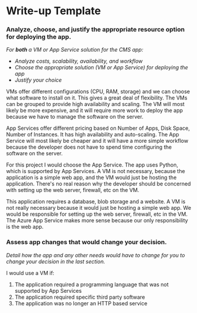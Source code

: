 # Write-up Template

### Analyze, choose, and justify the appropriate resource option for deploying the app.

*For **both** a VM or App Service solution for the CMS app:*
- *Analyze costs, scalability, availability, and workflow*
- *Choose the appropriate solution (VM or App Service) for deploying the app*
- *Justify your choice*


VMs offer different configurations (CPU, RAM, storage) and we can choose what software to install on it.  This gives a great deal of flexibility.  The VMs can be grouped to provide high availability and scaling.  The VM will most likely be more expensive, and it will require more work to deploy the app because we have to manage the software on the server.

App Services offer different pricing based on Number of Apps, Disk Space, Number of Instances.  It has high availability and auto-scaling.  The App Service will most likely be cheaper and it will have a more simple workflow because the developer does not have to spend time configuring the software on the server.

For this project I would choose the App Service.  The app uses Python, which is supported by App Services.  A VM is not necessary, because the application is a simple web app, and the VM would just be hosting the application.  There's no real reason why the developer should be concerned with setting up the web server, firewall, etc on the VM.

This application requires a database, blob storage and a website.  A VM is not really necessary because it would just be hosting a simple web app.  We would be responsible for setting up the web server, firewall, etc in the VM.  The Azure App Service makes more sense because our only responsibility is the web app.

### Assess app changes that would change your decision.

*Detail how the app and any other needs would have to change for you to change your decision in the last section.* 


I would use a VM if:

1. The application required a programming language that was not supported by App Services
2. The application required specific third party software
3. The application was no longer an HTTP based service
